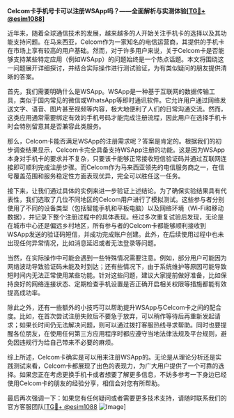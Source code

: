 **Celcom卡手机号卡可以注册WSApp吗？——全面解析与实测体验[[TG💪+ @esim1088](https://t.me/s/esim1088)]**

近年来，随着全球通信技术的发展，越来越多的人开始关注手机卡的选择以及其功能支持问题。在马来西亚，Celcom作为一家知名的电信运营商，其提供的手机卡在市场上享有较高的用户基础。然而，对于许多用户来说，关于Celcom卡是否能够支持某些特定应用（例如WSApp）的问题始终是一个热点话题。本文将围绕这一问题展开详细探讨，并结合实际操作进行测试验证，为有类似疑问的朋友提供清晰的答案。

首先，我们需要明确什么是WSApp。WSApp是一种基于互联网的数据传输工具，类似于国内常见的微信或WhatsApp等即时通讯软件。它允许用户通过网络发送文字、语音、图片甚至视频等内容，极大地便利了人们的日常沟通交流。然而，这类应用通常需要绑定有效的手机号码才能完成注册流程，因此用户在选择手机卡时会特别留意其是否兼容此类服务。

那么，Celcom卡能否满足WSApp的注册需求呢？答案是肯定的。根据我们的初步调查结果显示，Celcom卡完全具备支持WSApp注册的功能。这是因为WSApp本身对手机卡的要求并不复杂，只要该卡能够正常接收短信验证码并通过互联网连接即可顺利完成注册步骤。而Celcom作为马来西亚领先的电信服务商之一，在信号覆盖范围和服务稳定性方面表现优异，完全可以胜任这一任务。

接下来，让我们通过具体的实例来进一步验证上述结论。为了确保实验结果具有代表性，我们选取了几位不同地区的Celcom用户进行了模拟测试。这些参与者分别使用了不同的设备类型（包括智能手机和平板电脑）以及网络环境（Wi-Fi和移动数据），并记录下整个注册过程中的具体表现。经过多次重复试验后发现，无论是在城市中心还是偏远乡村地区，所有参与者的Celcom卡都能够顺利接收到WSApp发送的验证码短信，并成功完成账户创建。此外，在后续使用过程中也未出现任何异常情况，比如消息延迟或者无法登录等问题。

当然，在实际操作中可能会遇到一些特殊情况需要注意。例如，部分用户可能因为网络波动导致验证码未能及时到达；还有些情况下，由于系统维护等原因可能导致短时间内无法正常使用某些功能。针对这些问题，建议大家提前做好准备，比如保持良好的网络连接状态、定期检查手机设置是否正确开启相关权限等措施都能有效提高成功率。

除此之外，还有一些额外的小技巧可以帮助提升WSApp与Celcom卡之间的配合度。比如，在首次尝试注册失败后不要急于放弃，可以稍作等待后再重新发起请求；如果长时间仍无法解决问题，则可以通过拨打客服热线寻求帮助。同时也要提醒各位朋友，在使用任何第三方应用程序时都应遵守当地法律法规及平台规则，避免因违规行为给自己带来不必要的麻烦。

综上所述，Celcom卡确实是可以用来注册WSApp的。无论是从理论分析还是实践测试来看，Celcom卡都展现了出色的表现力，为广大用户提供了一个可靠的选择。如果您正在考虑更换手机卡或者想要了解更多信息，不妨多参考一下身边已经使用Celcom卡的朋友的经验分享，相信会对您有所帮助。

最后再次强调一下：如果您有任何疑问或者需要更多技术支持，请随时联系我们的官方客服团队[[TG💪+ @esim1088](https://t.me/s/esim1088) ![Image](https://i.postimg.cc/4NQfJmqS/Snipaste-2025-05-13-00-14-12.png)]